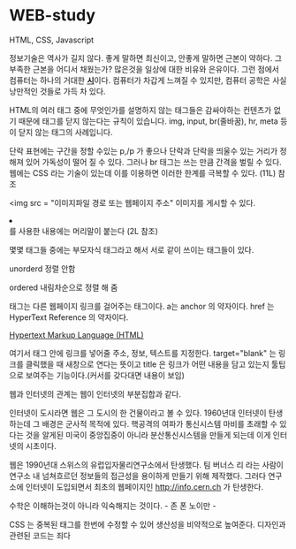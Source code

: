 # WEB-study
HTML,  CSS, Javascript


정보기술은 역사가 길지 않다. 
좋게 말하면 최신이고,
안좋게 말하면 근본이 약하다. 
그 부족한 근본을 어디서 채웠는가?
많은것을 일상에 대한 비유와 은유이다. 
그런 점에서 컴퓨터는 하나의 거대한 <strong><u>시</u></strong>이다.
컴퓨터가 차갑게 느껴질 수 있지만,
컴퓨터 공학은 사실 낭만적인 것들로 가득 차 있다. 

HTML의 여러 태그 중에
무엇인가를 설명하지 않는 태그들은
감싸야하는 컨텐츠가 없기 때문에
태그를 닫지 않는다는 규칙이 있습니다.
img, input, br(줄바꿈), hr, meta 등이 
닫지 않는 태그의 사례입니다.


단락 표현에는 구간을 정할 수있는 p,/p 가 좋으나 단락과 단락을 띄울수 있는 거리가
정해져 있어 가독성이 떨어 질 수 있다. 
그러나 br 태그는 쓰는 만큼 간격을 벌릴 수 있다. 
웹에는 CSS 라는 기술이 있는데 이를 이용하면 이러한 한계를 극복할 수 있다. (11L) 참조

<img src = "이미지파일 경로 또는 웹페이지 주소" 이미지를 게시할 수 있다. 

<li></li> 를 사용한 내용에는 머리말이 붙는다  (2L 참조)

몇몇 태그들 중에는 부모자식 태그라고 해서 서로 같이 쓰이는 태그들이 있다. 
<ul></ul> unorderd 정렬 안함
<ol></ol> ordered 내림차순으로 정렬 해 줌

<a></a> 태그는 다른 웹페이지 링크를 걸어주는 태그이다. a는 anchor 의 약자이다. 
href 는  HyperText Reference 의 약자이다. 

<a href="https://www.w3.org/TR/html5/" target="_blank" title="html5 specification">
Hypertext Markup Language (HTML)</a>

여기서 <a> 태그 안에 링크를 넣어줄 주소, 정보, 텍스트를 지정한다. target="blank" 는 링크를 클릭했을 때
    새창으로 연다는 뜻이고 title 은 링크가 어떤 내용을 담고 있는지 툴팁으로 보여주는 기능이다.(커서를 갖다대면 
    내용이 보임)


웹과 인터넷의 관계는 웹이 인터넷의 부분집합과 같다.

인터넷이 도시라면 웹은 그 도시의 한 건물이라고 볼 수 있다. 
1960년대 인터넷이 탄생하는데 그 배경은 군사적 목적에 있다. 
핵공격의 여파가 통신시스템 마비를 초래할 수 있다는 것을 알게된 미국이 
중앙집중이 아니라 분산통신시스템을 만들게 되는데 이게 인터넷의 시초이다. 

웹은 1990년대 스위스의 유럽입자물리연구소에서 탄생했다. 팀 버너스 리 라는 사람이 
연구소 내 넘쳐흐르던 정보들의 접근성을 용이하게 만들기 위해 제작했다. 그러다 연구소에 인터넷이 도입되면서
최초의 웹페이지인 http://info.cern.ch 가 탄생한다. 

수학은 이해하는것이 아니라 익숙해지는 것이다. - 존 폰 노이만 - 

CSS 는 중복된 태그를 한번에 수정할 수 있어 생산성을 비약적으로 높여준다. 
디자인과 관련된 코드는 죄다 <style> 태그에 전부 넣는다. 
style 태그는 선택자를 사용해서 디자인을 변경할 수 있다. 선택자가 지정한 모든 태그안의 내용을 변경함

속성은 태그안에서 직접 지정해서 선택자가 필요없ㄱ음 

    <style>
        a/*태그선택자*/ {
            color:black; /*선언*/
            text-decoration:none; /*웹페이지에 대한 모든 a 태그에 대해 모든 디자인을 제거*/
        }
        .saw/*클래스 선택자*/ {
            color:black; /*선언*/
            text-decoration:none; /*웹페이지에 대한 모든 a 태그에 대해 모든 디자인을 제거*/
        }
        </style>

        #active/*id 선택자*/ {
            color:black; /*선언*/
            text-decoration:none; /*웹페이지에 대한 모든 a 태그에 대해 모든 디자인을 제거*/
        }
CSS 에서 display 속성은 해당요소를 어떻게 보여줄지 결정한다. 
주로 4가지 속성값이 쓰이는데 태그마다 기본값이 다르다. 

none 요소를 보이지 않도록 설정 블럭도 안잡아 먹음 
block
inline
inline-block

CSS 파일을 만들고html 에서 링크를 거는 방법이 생김으로 써 생산성이 더욱 높아졌다. 
효율적 측면에서 캐싱이라는 기술이 생기면서 네트워크 트래픽도 덜 잡아먹을 수 있다. 
웹페이지 디자인이 비슷하면 CSS 파일을 캐시에 저장하여 중복을 제거한다. 

정보기술에 있어서 중복을 줄여서 재사용성을 높이고 가독성을 높이고 유지보수를 편리하게 만드는 것이 얼마나
중요한 것인지 알아야 한다. 

자바스크립트는 웹페이지에서 사용자와 상호작용하기위해 만들어졌다. 
HTML을 제어하는 언어다. 



HTML 웹페이지를 묘사하는 언어 시간의 순서에 따라서 작성될 필요가 없음 

자바스크립트 시간에 순서에 따라서 실행되어야 함 
프로그램 -> 순서 
시간의 순서에 따라서 실행되어야 할 일들을 글로표시한 것 

객체 = object 
정리정돈의 수단 
서로 연관된 함수와 변수를 같은 이름으로 그룹핑 해서 잘 정리정돈하기 위한 도구      
한줄이라고 하더라도 그 의미가 불분명한 로직은 함수를 통해 가독성이 좋게 만들어도 좋다. 
